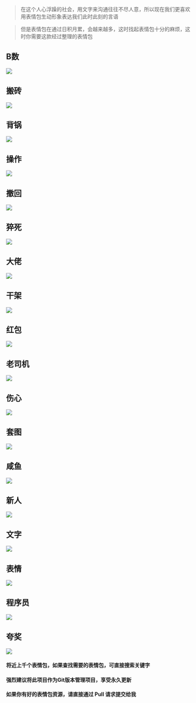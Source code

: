 > 在这个人心浮躁的社会，用文字来沟通往往不尽人意，所以现在我们更喜欢用表情包生动形象表达我们此时此刻的言语

> 但是表情包在通过日积月累，会越来越多，这时找起表情包十分的麻烦，这时你需要这款经过整理的表情包

## B数

![](picture/0.jpg)

## 搬砖

![](picture/1.jpg)

## 背锅

![](picture/2.jpg)

## 操作

![](picture/3.jpg)

## 撤回

![](picture/4.jpg)

##  猝死

![](picture/5.jpg)

##  大佬

![](picture/6.jpg)

##  干架

![](picture/7.jpg)

##  红包

![](picture/8.jpg)

## 老司机

![](picture/9.jpg)

## 伤心

![](picture/10.jpg)

## 套图

![](picture/11.jpg)

## 咸鱼

![](picture/12.jpg)

## 新人

![](picture/13.jpg)

## 文字

![](picture/14.jpg)

## 表情

![](picture/15.jpg)

## 程序员

![](picture/16.jpg)

## 夸奖

![](picture/17.jpg)

#### 将近上千个表情包，如果查找需要的表情包，可直接搜索关键字

#### 强烈建议将此项目作为Git版本管理项目，享受永久更新

#### 如果你有好的表情包资源，请直接通过 Pull 请求提交给我